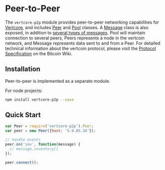 # Peer-to-Peer
The `vertcore-p2p` module provides peer-to-peer networking capabilities for [Vertcore](https://github.com/Cubey2019/vertcore), and includes [Peer](peer.md) and [Pool](pool.md) classes. A [Message](messages.md) class is also exposed, in addition to [several types of messages](messages.md). Pool will maintain connection to several peers, Peers represents a node in the vertcoin network, and Message represents data sent to and from a Peer. For detailed technical information about the vertcoin protocol, please visit the [Protocol Specification](https://en.bitcoin.it/wiki/Protocol_specification) on the Bitcoin Wiki.

## Installation
Peer-to-peer is implemented as a separate module.

For node projects:

```bash
npm install vertcore-p2p --save
```

## Quick Start

```javascript
var Peer = require('vertcore-p2p').Peer;
var peer = new Peer({host: '5.9.85.34'});

// handle events
peer.on('inv', function(message) {
  // message.inventory[]
});

peer.connect();
```
